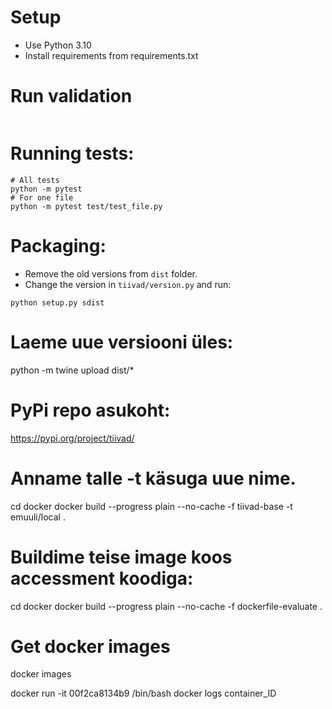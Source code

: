# Setup
* Use Python 3.10
* Install requirements from requirements.txt

# Run validation
```

```

# Running tests:
```
# All tests
python -m pytest
# For one file
python -m pytest test/test_file.py
```

# Packaging:
* Remove the old versions from `dist` folder.
* Change the version in `tiivad/version.py` and run:
```
python setup.py sdist
```

# Laeme uue versiooni üles:
python -m twine upload dist/* 

# PyPi repo asukoht:
https://pypi.org/project/tiivad/



# Anname talle -t käsuga uue nime.
cd docker
docker build --progress plain --no-cache -f  tiivad-base -t emuuli/local .

# Buildime teise image koos accessment koodiga:
cd docker
docker build --progress plain --no-cache -f dockerfile-evaluate .

# Get docker images
docker images

docker run -it 00f2ca8134b9 /bin/bash
docker logs container_ID